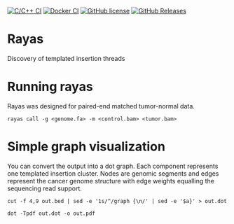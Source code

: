[![C/C++ CI](https://github.com/tobiasrausch/rayas/workflows/C/C++%20CI/badge.svg)](https://github.com/tobiasrausch/rayas/actions)
[![Docker CI](https://github.com/tobiasrausch/rayas/workflows/Docker%20CI/badge.svg)](https://hub.docker.com/r/trausch/rayas/)
[![GitHub license](https://img.shields.io/badge/License-BSD%203--Clause-blue.svg)](https://github.com/tobiasrausch/rayas/blob/master/LICENSE)
[![GitHub Releases](https://img.shields.io/github/release/tobiasrausch/rayas.svg)](https://github.com/tobiasrausch/rayas/releases)

# Rayas

Discovery of templated insertion threads

# Running rayas

Rayas was designed for paired-end matched tumor-normal data.

`rayas call -g <genome.fa> -m <control.bam> <tumor.bam>`

# Simple graph visualization

You can convert the output into a dot graph. Each component represents one templated insertion cluster. Nodes are genomic segments and edges represent the cancer genome structure with edge weights equalling the sequencing read support.

`cut -f 4,9 out.bed | sed -e '1s/^/graph {\n/' | sed -e '$a}' > out.dot`

`dot -Tpdf out.dot -o out.pdf`
